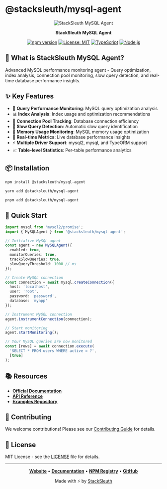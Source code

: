 # @stacksleuth/mysql-agent

<div align="center">

![StackSleuth MySQL Agent](https://via.placeholder.com/200x80/4A90E2/FFFFFF?text=MySQL%20Agent)

**StackSleuth MySQL Agent**

[![npm version](https://badge.fury.io/js/%40stacksleuth%2Fmysql-agent.svg)](https://badge.fury.io/js/%40stacksleuth%2Fmysql-agent)
[![License: MIT](https://img.shields.io/badge/License-MIT-yellow.svg)](https://opensource.org/licenses/MIT)
[![TypeScript](https://img.shields.io/badge/TypeScript-5.0+-blue.svg)](https://www.typescriptlang.org/)
[![Node.js](https://img.shields.io/badge/Node.js-18.0+-green.svg)](https://nodejs.org/)

</div>

## 🚀 What is StackSleuth MySQL Agent?

Advanced MySQL performance monitoring agent - Query optimization, index analysis, connection pool monitoring, slow query detection, and real-time database performance insights.

## ✨ Key Features

- 🐬 **Query Performance Monitoring**: MySQL query optimization analysis
- 📊 **Index Analysis**: Index usage and optimization recommendations
- 🔗 **Connection Pool Tracking**: Database connection efficiency
- 🐌 **Slow Query Detection**: Automatic slow query identification
- 💾 **Memory Usage Monitoring**: MySQL memory usage optimization
- 🔄 **Real-time Metrics**: Live database performance insights
- ⚡ **Multiple Driver Support**: mysql2, mysql, and TypeORM support
- 📈 **Table-level Statistics**: Per-table performance analytics

## 📦 Installation

```bash
npm install @stacksleuth/mysql-agent
```

```bash
yarn add @stacksleuth/mysql-agent
```

```bash
pnpm add @stacksleuth/mysql-agent
```

## 🏁 Quick Start

```typescript
import mysql from 'mysql2/promise';
import { MySQLAgent } from '@stacksleuth/mysql-agent';

// Initialize MySQL agent
const agent = new MySQLAgent({
  enabled: true,
  monitorQueries: true,
  trackSlowQueries: true,
  slowQueryThreshold: 1000 // ms
});

// Create MySQL connection
const connection = await mysql.createConnection({
  host: 'localhost',
  user: 'root',
  password: 'password',
  database: 'myapp'
});

// Instrument MySQL connection
agent.instrumentConnection(connection);

// Start monitoring
agent.startMonitoring();

// Your MySQL queries are now monitored
const [rows] = await connection.execute(
  'SELECT * FROM users WHERE active = ?',
  [true]
);
```

## 📚 Resources

- **[Official Documentation](https://github.com/Jack-GitHub12/StackSleuth#readme)**
- **[API Reference](https://github.com/Jack-GitHub12/StackSleuth/blob/main/docs/mysql-agent.md)**
- **[Examples Repository](https://github.com/Jack-GitHub12/StackSleuth/tree/main/examples/mysql-agent)**

## 🤝 Contributing

We welcome contributions! Please see our [Contributing Guide](https://github.com/Jack-GitHub12/StackSleuth/blob/main/CONTRIBUTING.md) for details.

## 📄 License

MIT License - see the [LICENSE](https://github.com/Jack-GitHub12/StackSleuth/blob/main/LICENSE) file for details.

---

<div align="center">

**[Website](https://github.com/Jack-GitHub12/StackSleuth)** • 
**[Documentation](https://github.com/Jack-GitHub12/StackSleuth#readme)** • 
**[NPM Registry](https://www.npmjs.com/package/@stacksleuth/mysql-agent)** • 
**[GitHub](https://github.com/Jack-GitHub12/StackSleuth)**

Made with ⚡ by [StackSleuth](https://github.com/Jack-GitHub12/StackSleuth)

</div>